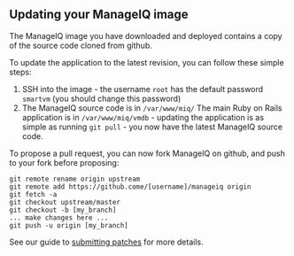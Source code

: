 
## Updating your ManageIQ image

The ManageIQ image you have downloaded and deployed contains a copy of the
source code cloned from github.

To update the application to the latest revision, you can follow these
simple steps:

1. SSH into the image - the username `root` has the default password `smartvm`
   (you should change this password)
2. The ManageIQ source code is in `/var/www/miq/` The main Ruby on Rails
   application is in `/var/www/miq/vmdb` - updating the application is as
   simple as running `git pull` - you now have the latest ManageIQ source code.

To propose a pull request, you can now fork ManageIQ on github, and push to
your fork before proposing:

```
git remote rename origin upstream
git remote add https://github.come/[username]/manageiq origin
git fetch -a
git checkout upstream/master
git checkout -b [my_branch]
... make changes here ...
git push -u origin [my_branch]
```

See our guide to [submitting patches](patches) for more details.
